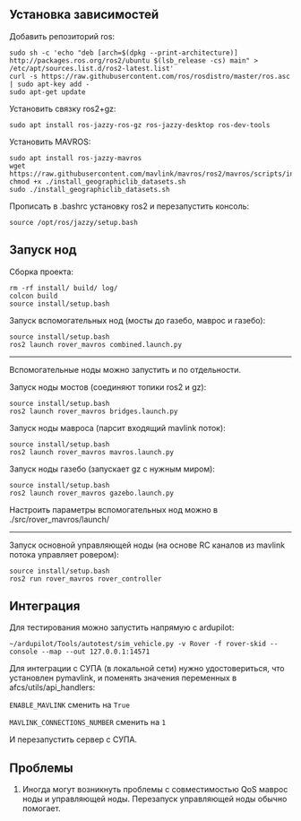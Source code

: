 ## Установка зависимостей

Добавить репозиторий ros:
```
sudo sh -c 'echo "deb [arch=$(dpkg --print-architecture)] http://packages.ros.org/ros2/ubuntu $(lsb_release -cs) main" > /etc/apt/sources.list.d/ros2-latest.list'
curl -s https://raw.githubusercontent.com/ros/rosdistro/master/ros.asc | sudo apt-key add -
sudo apt-get update
```

Установить связку ros2+gz:
```
sudo apt install ros-jazzy-ros-gz ros-jazzy-desktop ros-dev-tools
```

Установить MAVROS:
```
sudo apt install ros-jazzy-mavros
wget https://raw.githubusercontent.com/mavlink/mavros/ros2/mavros/scripts/install_geographiclib_datasets.sh
chmod +x ./install_geographiclib_datasets.sh
sudo ./install_geographiclib_datasets.sh
```

Прописать в .bashrc установку ros2 и перезапустить консоль:
```
source /opt/ros/jazzy/setup.bash
```

## Запуск нод

Сборка проекта:
```
rm -rf install/ build/ log/
colcon build
source install/setup.bash
```

Запуск вспомогательных нод (мосты до газебо, маврос и газебо):
```
source install/setup.bash
ros2 launch rover_mavros combined.launch.py
```

---

Вспомогательные ноды можно запустить и по отдельности. 

Запуск ноды мостов (соединяют топики ros2 и gz):
```
source install/setup.bash
ros2 launch rover_mavros bridges.launch.py
```

Запуск ноды мавроса (парсит входящий mavlink поток):
```
source install/setup.bash
ros2 launch rover_mavros mavros.launch.py
```

Запуск ноды газебо (запускает gz с нужным миром):
```
source install/setup.bash
ros2 launch rover_mavros gazebo.launch.py
```

Настроить параметры вспомогательных нод можно в ./src/rover_mavros/launch/

---

Запуск основной управляющей ноды (на основе RC каналов из mavlink потока управляет ровером):
```
source install/setup.bash
ros2 run rover_mavros rover_controller
```

## Интеграция

Для тестирования можно запустить напрямую с ardupilot:
```
~/ardupilot/Tools/autotest/sim_vehicle.py -v Rover -f rover-skid --console --map --out 127.0.0.1:14571
```

Для интеграции с СУПА (в локальной сети) нужно удостовериться, что установлен pymavlink, и поменять значения переменных в afcs/utils/api_handlers:

`ENABLE_MAVLINK` сменить на `True`

`MAVLINK_CONNECTIONS_NUMBER` сменить на `1`

И перезапустить сервер с СУПА.

## Проблемы

1. Иногда могут возникнуть проблемы с совместимостью QoS маврос ноды и управляющей ноды. Перезапуск управляющей ноды обычно помогает.